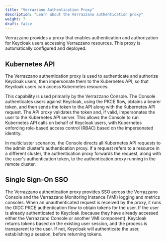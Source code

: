 ```yaml
---
title: "Verrazzano Authentication Proxy"
description: "Learn about the Verrazzano authentication proxy"
weight: 7
draft: false
---
```


Verrazzano provides a proxy that enables authentication and authorization for Keycloak users accessing Verrazzano resources. This proxy is automatically configured and deployed.

## Kubernetes API

The Verrazzano authentication proxy is used to authenticate and authorize Keycloak users, then impersonate them to the Kubernetes API, so that Keycloak users can access Kubernetes resources.

This capability is used primarily by the Verrazzano Console. The Console authenticates users against Keycloak, using the PKCE flow, obtains a bearer token, and then sends the token to the API along with the Kubernetes API request. The API proxy validates the token and, if valid, impersonates the user to the Kubernetes API server. This allows the Console to run Kubernetes API calls on behalf of Keycloak users, with Kubernetes enforcing role-based access control (RBAC) based on the impersonated identity.

In multicluster scenarios, the Console directs all Kubernetes API requests to the admin cluster's authentication proxy. If a request refers to a resource in a different cluster, the authentication proxy forwards the request, along with the user's authentication token, to the authentication proxy running in the remote cluster.

## Single Sign-On SSO

The Verrazzano authentication proxy provides SSO across the Verrazzano Console and the Verrazzano Monitoring Instance (VMI) logging and metrics consoles. When an unauthenticated request is received by the proxy, it runs the OIDC PKCE authentication flow to obtain tokens for the user. If the user is already authenticated to Keycloak (because they have already accessed either the Verrazzano Console or another VMI component), Keycloak returns tokens based on the existing user session, and the process is transparent to the user. If not, Keycloak will authenticate the user, establishing a session, before returning tokens.
